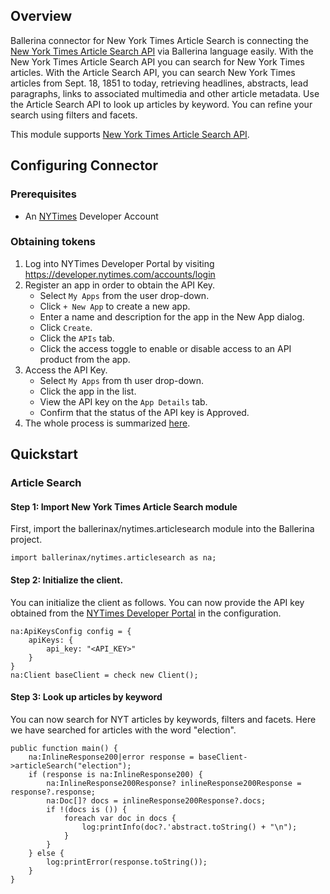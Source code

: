 ## Overview
Ballerina connector for New York Times Article Search is connecting the [New York Times Article Search API](https://developer.nytimes.com/docs/articlesearch-product/1/overview) via Ballerina language easily. With the New York Times Article Search API you can search for New York Times articles. With the Article Search API, you can search New York Times articles from Sept. 18, 1851 to today, retrieving headlines, abstracts, lead paragraphs, links to associated multimedia and other article metadata. Use the Article Search API to look up articles by keyword. You can refine your search using filters and facets. 

This module supports [New York Times Article Search API](https://developer.nytimes.com/docs/articlesearch-product/1/overview).

## Configuring Connector

### Prerequisites
- An [NYTimes](https://developer.nytimes.com/accounts/login) Developer Account

### Obtaining tokens
1. Log into NYTimes Developer Portal by visiting https://developer.nytimes.com/accounts/login
2. Register an app in order to obtain the API Key.
    - Select `My Apps` from the user drop-down.
    - Click `+ New App` to create a new app.
    - Enter a name and description for the app in the New App dialog.
    - Click `Create`.
    - Click the `APIs` tab.
    - Click the access toggle to enable or disable access to an API product from the app.
3. Access the API Key.
    - Select `My Apps` from th user drop-down.
    - Click the app in the list.
    - View the API key on the `App Details` tab.
    - Confirm that the status of the API key is Approved.
4. The whole process is summarized [here](https://developer.nytimes.com/get-started).
 
## Quickstart

### Article Search

#### Step 1: Import New York Times Article Search module
First, import the ballerinax/nytimes.articlesearch module into the Ballerina project.
```ballerina
import ballerinax/nytimes.articlesearch as na;
```
#### Step 2: Initialize the client.
You can initialize the client as follows. You can now provide the API key obtained from the [NYTimes Developer Portal](https://developer.nytimes.com/accounts/login) in the configuration.
```ballerina
na:ApiKeysConfig config = {
    apiKeys: {
        api_key: "<API_KEY>"
    }
}
na:Client baseClient = check new Client();
```
#### Step 3: Look up articles by keyword
You can now search for NYT articles by keywords, filters and facets. Here we have searched for articles with the word "election".
```ballerina
public function main() {
    na:InlineResponse200|error response = baseClient->articleSearch("election");
    if (response is na:InlineResponse200) {
        na:InlineResponse200Response? inlineResponse200Response = response?.response;
        na:Doc[]? docs = inlineResponse200Response?.docs;
        if !(docs is ()) {
            foreach var doc in docs {
                log:printInfo(doc?.'abstract.toString() + "\n");
            }
        }
    } else {
        log:printError(response.toString());
    }
}
``` 
